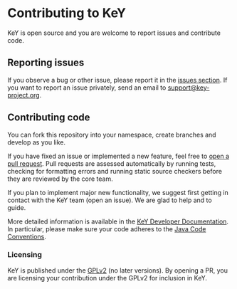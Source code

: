 # Contributing to KeY

KeY is open source and you are welcome to report issues and contribute code.

## Reporting issues

If you observe a bug or other issue, please report it in the [issues section](https://github.com/KeYProject/key/issues).
If you want to report an issue privately, send an email to support@key-project.org.

## Contributing code

You can fork this repository into your namespace, create branches and develop as you like.

If you have fixed an issue or implemented a new feature, feel free to [open a pull request](https://github.com/KeYProject/key/compare).
Pull requests are assessed automatically by running tests, checking for formatting errors and running static source checkers
before they are reviewed by the core team.

If you plan to implement major new functionality, we suggest first getting in contact with the KeY team (open an issue). We are glad to help and to guide.

More detailed information is available in the [KeY Developer Documentation](https://keyproject.github.io/key-docs/devel/). In particular, please make sure your code adheres to the [Java Code Conventions](https://keyproject.github.io/key-docs/devel/CodingConventions/).

### Licensing

KeY is published under the [GPLv2](https://www.gnu.org/licenses/old-licenses/gpl-2.0.html.en) (no later versions). By opening a PR, you are licensing your contribution under the GPLv2 for inclusion in KeY.
